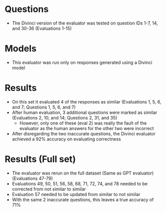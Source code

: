 # Questions
- The Divinci version of the evaluator was tested on question IDs 1-7, 14, and 30-36 (Evaluations 1-15)

# Models
- This evaluator was run only on responses generated using a Divinci model

# Results
- On this set it evaluated 4 of the responses as similar (Evaluations 1, 5, 6, and 7; Questions 1, 5, 6, and 7)
- After human evaluation, 3 additional questions were marked as similar (Evaluations 2, 10, and 14; Questions 2, 31, and 35)
    - However, only one of these (eval 2) was really the fault of the evaluator as the human answers for the other two were incorrect
- After disregarding the two inaccurate questions, the Divinci evaluator achieved a 92% accuracy on evaluating correctness

# Results (Full set)
- The evaluator was rerun on the full dataset (Same as GPT evaluator) (Evaluations 47-79)
- Evaluations 49, 50, 51, 56, 58, 68, 71, 72, 74, and 78 needed to be corrected from not similar to similar
- Evaluation 57 needed to be updated from similar to not similar
- With the same 2 inaccurate questions, this leaves a true accuracy of 71%
